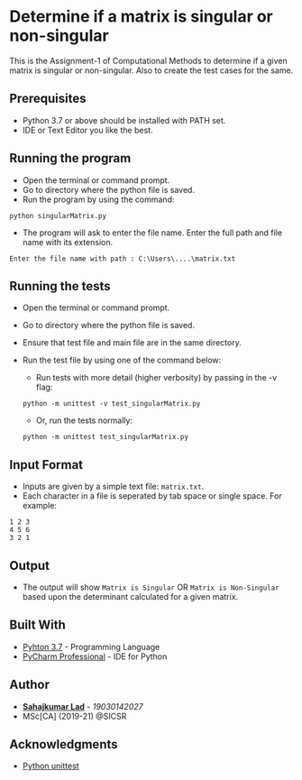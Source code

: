 # Determine if a matrix is singular or non-singular

This is the Assignment-1 of Computational Methods to determine if a given matrix is singular or non-singular. Also to create the test cases for the same.

## Prerequisites

* Python 3.7 or above should be installed with PATH set.
* IDE or Text Editor you like the best.

## Running the program

* Open the terminal or command prompt.
* Go to directory where the python file is saved.
* Run the program by using the command: 
```
python singularMatrix.py
```
* The program will ask to enter the file name. Enter the full path and file name with its extension.
```
Enter the file name with path : C:\Users\....\matrix.txt
```

## Running the tests

* Open the terminal or command prompt.
* Go to directory where the python file is saved.
* Ensure that test file and main file are in the same directory.
* Run the test file by using one of the command below:
  
  * Run tests with more detail (higher verbosity) by passing in the -v flag:
  ```
  python -m unittest -v test_singularMatrix.py
  ```
  * Or, run the tests normally:
  ```
  python -m unittest test_singularMatrix.py
  ```

## Input Format
 
* Inputs are given by a simple text file: `matrix.txt`.
* Each character in a file is seperated by tab space or single space. For example:
```
1 2 3
4 5 6
3 2 1
```

## Output

* The output will show `Matrix is Singular` OR `Matrix is Non-Singular` based upon the determinant calculated for a given matrix.

## Built With

* [Pyhton 3.7](https://www.python.org/downloads/release/python-370/) - Programming Language
* [PyCharm Professional](https://www.jetbrains.com/pycharm/) - IDE for Python

## Author

* [**Sahajkumar Lad**](https://github.com/ladsahaj) - *19030142027*
* MSc[CA] (2019-21) @SICSR 


## Acknowledgments

* [Python unittest](https://docs.python.org/3/library/unittest.html)
